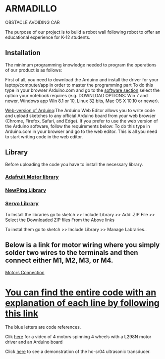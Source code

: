 # ARMADILLO 
OBSTACLE AVOIDING CAR

The purpose of our project is to build a robot wall following robot to offer an educational experience for K-12 students.
## Installation 
The minimum programming knowledge needed to program the operations of our product is as follows:

First of all, you need to download the Arduino and install the driver for your laptop/computer/app in order to master the programming part 
To do this type in your browser Arduino.com and go to the [software section](https://www.arduino.cc/en/software) select the option your notebook requires (e.g. DOWNLOAD OPTIONS: Win 7 and newer, Windows app Win 8.1 or 10, Linux 32 bits, Mac OS X 10.10 or newer). 

[Web-version of Arduino](https://create.arduino.cc/editor/zhyrgalbekovadiz/b121ed27-0e92-4f0a-b8bf-bedd418a29d0):The Arduino Web Editor allows you to write code and upload sketches to any official Arduino board from your web browser (Chrome, Firefox, Safari, and Edge). 
If you prefer to use the web version of the Arduino software, follow the requirements below: To do this type in Arduino.com in your browser and go to the web editor. This is all you need to start writing code in the web editor.
## Library

Before uploading the code you have to install the necessary library.
### [Adafruit Motor library](https://learn.adafruit.com/adafruit-motor-shield/library-install)
### [NewPing Library](https://github.com/livetronic/Arduino-NewPing) 
### [Servo Library](https://github.com/arduino-libraries/Servo.git)
 To Install the libraries go to sketch >> Include Library >> Add .ZIP File >> Select the Downloaded ZIP files From the Above links
 
 To instal them go to sketch >> Include Library >> Manage Labraries..
 
 ## Below is a link for motor wiring where you simply solder two wires to the terminals and then connect either M1, M2, M3, or M4.
[Motors Connection]( https://github.com/zhyrgalbekov/ARMADILLO/blob/main/CONNECTION%20OF%20MOTOR.h.txt)


# [You can find the entire code with an explanation of each line by following this link](https://github.com/zhyrgalbekov/ARMADILLO/blob/main/setup.h.txt)

The blue letters are code references.

Clik [here](https://drive.google.com/file/d/1Wl0o0i0Nbh45KnZMCt2I7w-LkfK4ey3C/view?usp=sharing) for a video of 4 motors spinning 4 wheels with a L298N motor driver and an Arduino board

Click [here](https://drive.google.com/file/d/1UhwrXBNC9UnkD7Lr7NQAdZx7RguyoC6o/view?usp=sharing) to see a demonstration of the hc-sr04 ultrasonic transducer. 
